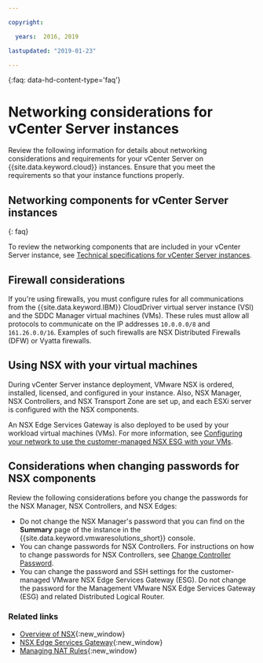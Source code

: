 ```yaml
---

copyright:

  years:  2016, 2019

lastupdated: "2019-01-23"

---
```


{:faq: data-hd-content-type='faq'}

# Networking considerations for vCenter Server instances

Review the following information for details about networking considerations and requirements for your vCenter Server on {{site.data.keyword.cloud}} instances. Ensure that you meet the requirements so that your instance functions properly.

## Networking components for vCenter Server instances
{: faq}

To review the networking components that are included in your vCenter Server instance, see [Technical specifications for vCenter Server instances](/docs/services/vmwaresolutions/vcenter/vc_vcenterserveroverview.html#technical-specifications-for-vcenter-server-instances).

## Firewall considerations

If you're using firewalls, you must configure rules for all communications from the {{site.data.keyword.IBM}} CloudDriver virtual server instance (VSI) and the SDDC Manager virtual machines (VMs). These rules must allow all protocols to communicate on the IP addresses `10.0.0.0/8` and `161.26.0.0/16`. Examples of such firewalls are NSX Distributed Firewalls (DFW) or Vyatta firewalls.

## Using NSX with your virtual machines

During vCenter Server instance deployment, VMware NSX is ordered, installed, licensed, and configured in your instance. Also, NSX Manager, NSX Controllers, and NSX Transport Zone are set up, and each ESXi server is configured with the NSX components.

An NSX Edge Services Gateway is also deployed to be used by your workload virtual machines (VMs). For more information, see [Configuring your network to use the customer-managed NSX ESG with your VMs](/docs/services/vmwaresolutions/vcenter/vc_esg_config.html#configuring-your-network-to-use-the-customer-managed-nsx-esg-with-your-vms).

## Considerations when changing passwords for NSX components

Review the following considerations before you change the passwords for the NSX Manager, NSX Controllers, and NSX Edges:
* Do not change the NSX Manager's password that you can find on the **Summary** page of the instance in the {{site.data.keyword.vmwaresolutions_short}} console.
* You can change passwords for NSX Controllers. For instructions on how to change passwords for NSX Controllers, see [Change Controller Password](https://docs.vmware.com/en/VMware-NSX-for-vSphere/6.2/com.vmware.nsx.admin.doc/GUID-2667DD9E-E2F5-4403-BAC2-C7D1BBC23228.html).
* You can change the password and SSH settings for the customer-managed VMware NSX Edge Services Gateway (ESG). Do not change the password for the Management VMware NSX Edge Services Gateway (ESG) and related Distributed Logical Router.

### Related links

* [Overview of NSX](https://docs.vmware.com/en/VMware-NSX-for-vSphere/6.2/com.vmware.nsx-cross-vcenter-install.doc/GUID-10944155-28FF-46AA-AF56-7357E2F20AF4.html){:new_window}
* [NSX Edge Services Gateway](https://www.ibm.com/cloud/garage/architectures/implementation/virtualization_nsx){:new_window}
* [Managing NAT Rules](https://docs.vmware.com/en/VMware-NSX-for-vSphere/6.2/com.vmware.nsx.admin.doc/GUID-5896D8CF-20E0-4691-A9EB-83AFD9D36AFD.html){:new_window}
